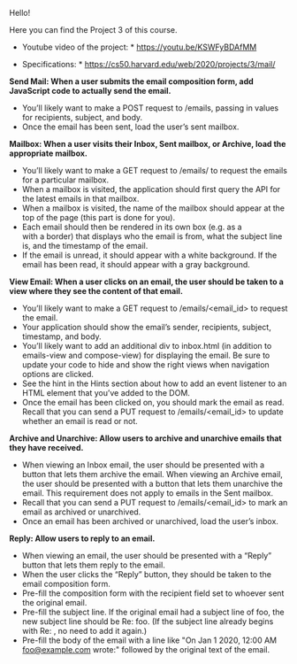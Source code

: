 Hello!

Here you can find the Project 3 of this course.


* Youtube video of the project: * https://youtu.be/KSWFyBDAfMM


* Specifications: * https://cs50.harvard.edu/web/2020/projects/3/mail/

**Send Mail: When a user submits the email composition form, add JavaScript code to actually send the email.**

* You’ll likely want to make a POST request to /emails, passing in values for recipients, subject, and body.
* Once the email has been sent, load the user’s sent mailbox.

**Mailbox: When a user visits their Inbox, Sent mailbox, or Archive, load the appropriate mailbox.**

* You’ll likely want to make a GET request to /emails/<mailbox> to request the emails for a particular mailbox.
* When a mailbox is visited, the application should first query the API for the latest emails in that mailbox.
* When a mailbox is visited, the name of the mailbox should appear at the top of the page (this part is done for you).
* Each email should then be rendered in its own box (e.g. as a <div> with a border) that displays who the email is from, what the subject line is, and the timestamp of the email.
* If the email is unread, it should appear with a white background. If the email has been read, it should appear with a gray background.

**View Email: When a user clicks on an email, the user should be taken to a view where they see the content of that email.**

* You’ll likely want to make a GET request to /emails/<email_id> to request the email.
* Your application should show the email’s sender, recipients, subject, timestamp, and body.
* You’ll likely want to add an additional div to inbox.html (in addition to emails-view and compose-view) for displaying the email. Be sure to update your code to hide and show the right views when navigation options are clicked.
* See the hint in the Hints section about how to add an event listener to an HTML element that you’ve added to the DOM.
* Once the email has been clicked on, you should mark the email as read. Recall that you can send a PUT request to /emails/<email_id> to update whether an email is read or not.

**Archive and Unarchive: Allow users to archive and unarchive emails that they have received.**

* When viewing an Inbox email, the user should be presented with a button that lets them archive the email. When viewing an Archive email, the user should be presented with a button that lets them unarchive the email. This requirement does not apply to emails in the Sent mailbox.
* Recall that you can send a PUT request to /emails/<email_id> to mark an email as archived or unarchived.
* Once an email has been archived or unarchived, load the user’s inbox.

**Reply: Allow users to reply to an email.**

* When viewing an email, the user should be presented with a “Reply” button that lets them reply to the email.
* When the user clicks the “Reply” button, they should be taken to the email composition form.
* Pre-fill the composition form with the recipient field set to whoever sent the original email.
* Pre-fill the subject line. If the original email had a subject line of foo, the new subject line should be Re: foo. (If the subject line already begins with Re: , no need to add it again.)
* Pre-fill the body of the email with a line like "On Jan 1 2020, 12:00 AM foo@example.com wrote:" followed by the original text of the email.
